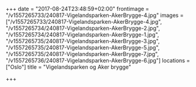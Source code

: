 +++
date = "2017-08-24T23:48:59+02:00"
frontimage = "/v1557265733/240817-Vigelandsparken-AkerBrygge-4.jpg"
images = ["/v1557265733/240817-Vigelandsparken-AkerBrygge-4.jpg", "/v1557265734/240817-Vigelandsparken-AkerBrygge-2.jpg", "/v1557265734/240817-Vigelandsparken-AkerBrygge-1.jpg", "/v1557265735/240817-Vigelandsparken-AkerBrygge-3.jpg", "/v1557265735/240817-Vigelandsparken-AkerBrygge-5.jpg", "/v1557265735/240817-Vigelandsparken-AkerBrygge-7.jpg", "/v1557265736/240817-Vigelandsparken-AkerBrygge-6.jpg"]
locations =  ["Oslo"]
title = "Vigelandsparken og Aker brygge"
 
+++
